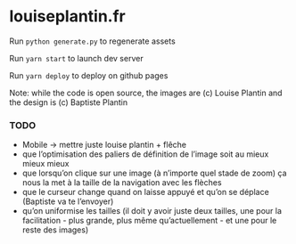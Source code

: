 # louiseplantin.fr

Run `python generate.py` to regenerate assets

Run `yarn start` to launch dev server

Run `yarn deploy` to deploy on github pages

Note: while the code is open source, the images are (c) Louise Plantin and the design is (c) Baptiste Plantin

### TODO

-   Mobile -> mettre juste louise plantin + flêche
-   que l’optimisation des paliers de définition de l’image soit au mieux mieux mieux
-   que lorsqu’on clique sur une image (à n’importe quel stade de zoom) ça nous la met à la taille de la navigation avec les flèches
-   que le curseur change quand on laisse appuyé et qu’on se déplace (Baptiste va te l’envoyer)
-   qu’on uniformise les tailles (il doit y avoir juste deux tailles, une pour la facilitation - plus grande, plus même qu’actuellement - et une pour le reste des images)
